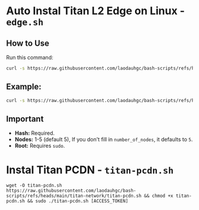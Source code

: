 # Auto Instal Titan L2 Edge on Linux - `edge.sh`

## How to Use

Run this command:

```bash
curl -s https://raw.githubusercontent.com/laodauhgc/bash-scripts/refs/heads/main/titan-network/edge.sh | sudo bash -s -- your_hash_value number_of_nodes
```
## Example:
```bash
curl -s https://raw.githubusercontent.com/laodauhgc/bash-scripts/refs/heads/main/titan-network/edge.sh | sudo bash -s -- 36284E4F-5CBE-4D95-994B-90E53D90CA2C 3
```

## Important

*   **Hash:** Required.
*   **Nodes:** 1-5 (default 5), If you don't fill in `number_of_nodes`, it defaults to `5`.
*   **Root:** Requires `sudo`.

# Instal Titan PCDN - `titan-pcdn.sh`

```
wget -O titan-pcdn.sh https://raw.githubusercontent.com/laodauhgc/bash-scripts/refs/heads/main/titan-network/titan-pcdn.sh && chmod +x titan-pcdn.sh && sudo ./titan-pcdn.sh [ACCESS_TOKEN]
```
